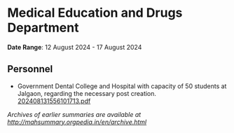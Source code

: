 # Medical Education and Drugs Department

**Date Range**: 12 August 2024 - 17 August 2024


## Personnel
- Government Dental College and Hospital with capacity of 50 students at Jalgaon, regarding the necessary post creation.\
  [202408131556101713.pdf](https://gr.maharashtra.gov.in/Site/Upload/Government%20Resolutions/English/202408131556101713.pdf)


*Archives of earlier summaries are available at http://mahsummary.orgpedia.in/en/archive.html*
